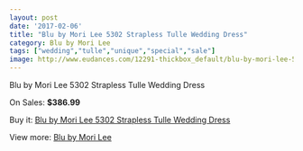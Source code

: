 ```yaml
---
layout: post
date: '2017-02-06'
title: "Blu by Mori Lee 5302 Strapless Tulle Wedding Dress"
category: Blu by Mori Lee
tags: ["wedding","tulle","unique","special","sale"]
image: http://www.eudances.com/12291-thickbox_default/blu-by-mori-lee-5302-strapless-tulle-wedding-dress.jpg
---
```

Blu by Mori Lee 5302 Strapless Tulle Wedding Dress

On Sales: **$386.99**
<a href="https://www.eudances.com/en/blu-by-mori-lee/3821-blu-by-mori-lee-5302-strapless-tulle-wedding-dress.html"><amp-img layout="responsive" width="600" height="600" src="//www.eudances.com/12291-thickbox_default/blu-by-mori-lee-5302-strapless-tulle-wedding-dress.jpg" alt="Blu by Mori Lee 5302 Strapless Tulle Wedding Dress 0" /></a>
<a href="https://www.eudances.com/en/blu-by-mori-lee/3821-blu-by-mori-lee-5302-strapless-tulle-wedding-dress.html"><amp-img layout="responsive" width="600" height="600" src="//www.eudances.com/12294-thickbox_default/blu-by-mori-lee-5302-strapless-tulle-wedding-dress.jpg" alt="Blu by Mori Lee 5302 Strapless Tulle Wedding Dress 1" /></a>
<a href="https://www.eudances.com/en/blu-by-mori-lee/3821-blu-by-mori-lee-5302-strapless-tulle-wedding-dress.html"><amp-img layout="responsive" width="600" height="600" src="//www.eudances.com/12293-thickbox_default/blu-by-mori-lee-5302-strapless-tulle-wedding-dress.jpg" alt="Blu by Mori Lee 5302 Strapless Tulle Wedding Dress 2" /></a>
<a href="https://www.eudances.com/en/blu-by-mori-lee/3821-blu-by-mori-lee-5302-strapless-tulle-wedding-dress.html"><amp-img layout="responsive" width="600" height="600" src="//www.eudances.com/12292-thickbox_default/blu-by-mori-lee-5302-strapless-tulle-wedding-dress.jpg" alt="Blu by Mori Lee 5302 Strapless Tulle Wedding Dress 3" /></a>

Buy it: [Blu by Mori Lee 5302 Strapless Tulle Wedding Dress](https://www.eudances.com/en/blu-by-mori-lee/3821-blu-by-mori-lee-5302-strapless-tulle-wedding-dress.html "Blu by Mori Lee 5302 Strapless Tulle Wedding Dress")

View more: [Blu by Mori Lee](https://www.eudances.com/en/39-blu-by-mori-lee "Blu by Mori Lee")
